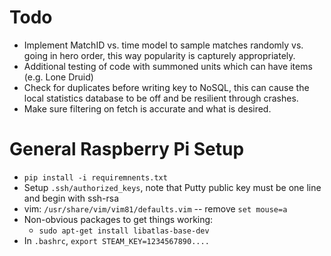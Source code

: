 # Todo
- Implement MatchID vs. time model to sample matches randomly vs. going in hero 
  order, this way popularity is capturely appropriately.
- Additional testing of code with summoned units which can have items (e.g. 
  Lone Druid)
- Check for duplicates before writing key to NoSQL, this can cause the 
  local statistics database to be off and be resilient through crashes.
- Make sure filtering on fetch is accurate and what is desired.

# General Raspberry Pi Setup
* `pip install -i requiremnents.txt`
* Setup `.ssh/authorized_keys`, note that Putty public key must be one line and 
  begin with ssh-rsa
* vim: `/usr/share/vim/vim81/defaults.vim` -- remove `set mouse=a`
* Non-obvious packages to get things working:
  - `sudo apt-get install libatlas-base-dev`
* In  `.bashrc`, `export STEAM_KEY=1234567890....`
